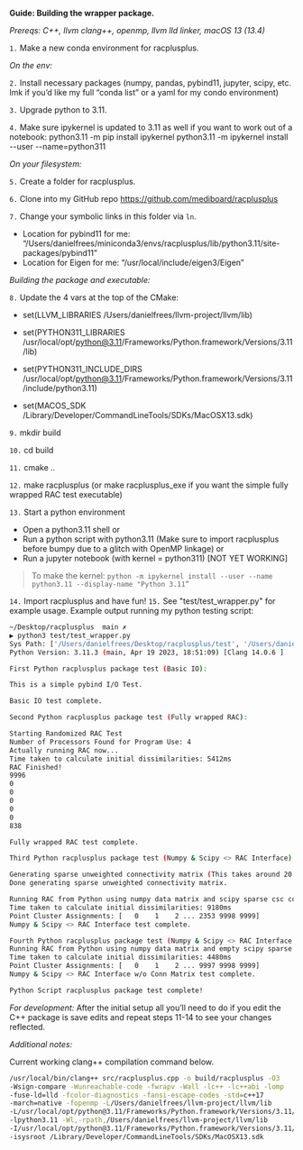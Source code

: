 **Guide: Building the wrapper package.**

*Prereqs: C++, llvm clang++, openmp, llvm lld linker, macOS 13 (13.4)*

`1.` Make a new conda environment for racplusplus.

*On the env:*

`2.` Install necessary packages (numpy, pandas, pybind11, jupyter, scipy,  etc. lmk if you’d like my full “conda list” or a yaml for my condo environment)

`3.` Upgrade python to 3.11.

`4.` Make sure ipykernel is updated to 3.11 as well if you want to work out of a notebook:
python3.11 -m pip install ipykernel
python3.11 -m ipykernel install --user --name=python311

*On your filesystem:*

`5.` Create a folder for racplusplus.

`6.` Clone into my GitHub repo https://github.com/mediboard/racplusplus 

`7.` Change your symbolic links in this folder via `ln`.	

- Location for pybind11 for me: “/Users/danielfrees/miniconda3/envs/racplusplus/lib/python3.11/site-packages/pybind11”
- Location for Eigen for me: “/usr/local/include/eigen3/Eigen”

*Building the package and executable:*

`8.` Update the 4 vars at the top of the CMake:

- set(LLVM_LIBRARIES /Users/danielfrees/llvm-project/llvm/lib)

- set(PYTHON311_LIBRARIES /usr/local/opt/python@3.11/Frameworks/Python.framework/Versions/3.11/lib)

- set(PYTHON311_INCLUDE_DIRS /usr/local/opt/python@3.11/Frameworks/Python.framework/Versions/3.11/include/python3.11)

- set(MACOS_SDK /Library/Developer/CommandLineTools/SDKs/MacOSX13.sdk)

`9.` mkdir build

`10.` cd build

`11.` cmake ..

`12.` make racplusplus (or make racplusplus_exe if you want the simple fully wrapped RAC test executable)

`13.` Start a python environment

- Open a python3.11 shell or
- Run a python script with python3.11 (Make sure to import racplusplus before bumpy due to a glitch with OpenMP linkage) or 
- Run a jupyter notebook (with kernel = python311) [NOT YET WORKING]
> To make the kernel: 
> `python -m ipykernel install --user --name python3.11 --display-name "Python 3.11”`

`14.` Import racplusplus and have fun!
`15.` See "test/test_wrapper.py" for example usage. Example output running my python testing script:

```bash
~/Desktop/racplusplus  main ✗                                            0m ⚑
▶ python3 test/test_wrapper.py
Sys Path: ['/Users/danielfrees/Desktop/racplusplus/test', '/Users/danielfrees/miniconda3/envs/racplusplus/lib/python311.zip', '/Users/danielfrees/miniconda3/envs/racplusplus/lib/python3.11', '/Users/danielfrees/miniconda3/envs/racplusplus/lib/python3.11/lib-dynload', '/Users/danielfrees/miniconda3/envs/racplusplus/lib/python3.11/site-packages', '/Users/danielfrees/Desktop/racplusplus/test/test_wrapper.py/../../build', '/Users/danielfrees/Desktop/racplusplus/build']
Python Version: 3.11.3 (main, Apr 19 2023, 18:51:09) [Clang 14.0.6 ]

First Python racplusplus package test (Basic IO):

This is a simple pybind I/O Test.

Basic IO test complete.

Second Python racplusplus package test (Fully wrapped RAC):

Starting Randomized RAC Test
Number of Processors Found for Program Use: 4
Actually running RAC now...
Time taken to calculate initial dissimilarities: 5412ms
RAC Finished!
9996
0
0
0
0
0
838

Fully wrapped RAC test complete.

Third Python racplusplus package test (Numpy & Scipy <> RAC Interface):

Generating sparse unweighted connectivity matrix (This takes around 20 seconds for size 10k x 10k)...
Done generating sparse unweighted connectivity matrix.

Running RAC from Python using numpy data matrix and scipy sparse csc connectivity matrix.
Time taken to calculate initial dissimilarities: 9180ms
Point Cluster Assignments: [   0    1    2 ... 2353 9998 9999]
Numpy & Scipy <> RAC Interface test complete.

Fourth Python racplusplus package test (Numpy & Scipy <> RAC Interface w/o Conn Matrix):
Running RAC from Python using numpy data matrix and empty scipy sparse lil connectivity matrix.
Time taken to calculate initial dissimilarities: 4480ms
Point Cluster Assignments: [   0    1    2 ... 9997 9998 9999]
Numpy & Scipy <> RAC Interface w/o Conn Matrix test complete.

Python Script racplusplus package test complete!
```

*For development:* After the initial setup all you’ll need to do if you edit the C++ package is save edits and repeat steps 11-14 to see your changes reflected.


*Additional notes:*

Current working clang++ compilation command below.

```bash
/usr/local/bin/clang++ src/racplusplus.cpp -o build/racplusplus -O3 
-Wsign-compare -Wunreachable-code -fwrapv -Wall -lc++ -lc++abi -lomp 
-fuse-ld=lld -fcolor-diagnostics -fansi-escape-codes -std=c++17 
-march=native -fopenmp -L/Users/danielfrees/llvm-project/llvm/lib 
-L/usr/local/opt/python@3.11/Frameworks/Python.framework/Versions/3.11/lib 
-lpython3.11 -Wl,-rpath,/Users/danielfrees/llvm-project/llvm/lib 
-I/usr/local/opt/python@3.11/Frameworks/Python.framework/Versions/3.11/include/python3.11  
-isysroot /Library/Developer/CommandLineTools/SDKs/MacOSX13.sdk
```
